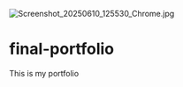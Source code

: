 ![Screenshot_20250610_125530_Chrome.jpg](https://github.com/user-attachments/assets/d65769e6-f80b-4017-af97-e492955dc94a)



# final-portfolio
This is my portfolio
